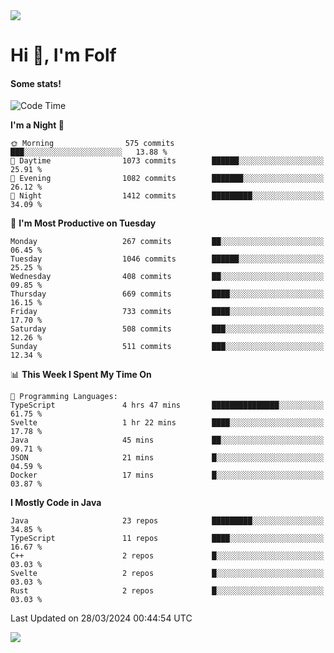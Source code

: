 <img src="https://komarev.com/ghpvc/?username=itsfolf"/>
<h1>Hi 👋, I'm Folf</h1>


#### Some stats!
<!--START_SECTION:waka-->
![Code Time](http://img.shields.io/badge/Code%20Time-2%2C168%20hrs%2014%20mins-blue)

**I'm a Night 🦉** 

```text
🌞 Morning                575 commits         ███░░░░░░░░░░░░░░░░░░░░░░   13.88 % 
🌆 Daytime                1073 commits        ██████░░░░░░░░░░░░░░░░░░░   25.91 % 
🌃 Evening                1082 commits        ███████░░░░░░░░░░░░░░░░░░   26.12 % 
🌙 Night                  1412 commits        █████████░░░░░░░░░░░░░░░░   34.09 % 
```
📅 **I'm Most Productive on Tuesday** 

```text
Monday                   267 commits         ██░░░░░░░░░░░░░░░░░░░░░░░   06.45 % 
Tuesday                  1046 commits        ██████░░░░░░░░░░░░░░░░░░░   25.25 % 
Wednesday                408 commits         ██░░░░░░░░░░░░░░░░░░░░░░░   09.85 % 
Thursday                 669 commits         ████░░░░░░░░░░░░░░░░░░░░░   16.15 % 
Friday                   733 commits         ████░░░░░░░░░░░░░░░░░░░░░   17.70 % 
Saturday                 508 commits         ███░░░░░░░░░░░░░░░░░░░░░░   12.26 % 
Sunday                   511 commits         ███░░░░░░░░░░░░░░░░░░░░░░   12.34 % 
```


📊 **This Week I Spent My Time On** 

```text
💬 Programming Languages: 
TypeScript               4 hrs 47 mins       ███████████████░░░░░░░░░░   61.75 % 
Svelte                   1 hr 22 mins        ████░░░░░░░░░░░░░░░░░░░░░   17.78 % 
Java                     45 mins             ██░░░░░░░░░░░░░░░░░░░░░░░   09.71 % 
JSON                     21 mins             █░░░░░░░░░░░░░░░░░░░░░░░░   04.59 % 
Docker                   17 mins             █░░░░░░░░░░░░░░░░░░░░░░░░   03.87 % 
```

**I Mostly Code in Java** 

```text
Java                     23 repos            █████████░░░░░░░░░░░░░░░░   34.85 % 
TypeScript               11 repos            ████░░░░░░░░░░░░░░░░░░░░░   16.67 % 
C++                      2 repos             █░░░░░░░░░░░░░░░░░░░░░░░░   03.03 % 
Svelte                   2 repos             █░░░░░░░░░░░░░░░░░░░░░░░░   03.03 % 
Rust                     2 repos             █░░░░░░░░░░░░░░░░░░░░░░░░   03.03 % 
```




 Last Updated on 28/03/2024 00:44:54 UTC
<!--END_SECTION:waka-->
<a src="https://discord.com/users/1090088995976925305"><img src="https://lanyard-profile-readme.vercel.app/api/1090088995976925305"/></a></td> 
